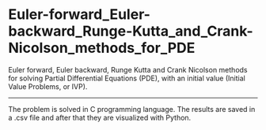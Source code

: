 # Euler-forward_Euler-backward_Runge-Kutta_and_Crank-Nicolson_methods_for_PDE
Euler forward, Euler backward, Runge Kutta and Crank Nicolson methods for solving Partial Differential Equations (PDE), with an initial value (Initial Value Problems, or IVP).

---
The problem is solved in C programming language. The results are saved in a .csv file and after that they are visualized with Python.

